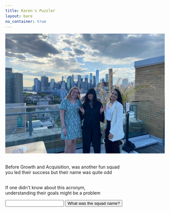 ```yaml
---
title: Karen's Puzzler
layout: bare
no_container: true
---
```


<div class="img-splash">
    <div class="img-container">
        <img src="rooftop.jpg" />
    </div>
</div>

<div class="container">
<br>

Before Growth and Acquisition, was another fun squad<br>
you led their success but their name was quite odd<br><br>

If one didn't know about this acronym,<br>
understanding their goals might be a problem<br>

<input id="guess" name="guess" />
<input type="button" value="What was the squad name?" onclick="window.open('/puzzle/karen/' + document.getElementById('guess').value.replace('\'', ''))" />
</div>
